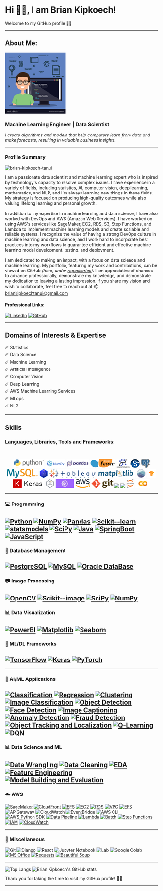 # Hi 👋🏼, I am Brian Kipkoech!

Welcome to my GitHub profile 🙏🏼

---
## About Me:
<p align="left">
  <img src="https://github.com/brian-kipkoech-tanui/brian-kipkoech-tanui/blob/master/Images/avatar.jpg" width="200" height="200">
</p>

### Machine Learning Engineer | Data Scientist

*I create algorithms and models that help computers learn from data and make forecasts, resulting in valuable business insights.*

---
### Profile Summary
<p align="left"> <img src="https://komarev.com/ghpvc/?username=brian-kipkoech-tanui&label=Profile%20views&color=0e75b6&style=flat" alt="brian-kipkoech-tanui" /> </p>

I am a passionate data scientist and machine learning expert who is inspired by technology's capacity to resolve complex issues. I have experience in a variety of fields, including statistics, AI, computer vision, deep learning, mathematics, and NLP, and I'm always learning new things in these fields. My strategy is focused on producing high-quality outcomes while also valuing lifelong learning and personal growth.
<br><br>
In addition to my expertise in machine learning and data science, I have also worked with DevOps and AWS (Amazon Web Services). I have worked on using AWS's services like SageMaker, EC2, RDS, S3, Step Functions, and Lambda to implement machine learning models and create scalable and reliable systems. I recognize the value of having a strong DevOps culture in machine learning and data science, and I work hard to incorporate best practices into my workflows to guarantee efficient and effective machine learning model development, testing, and deployment.
<br><br>
I am dedicated to making an impact, with a focus on data science and machine learning. My portfolio, featuring my work and contributions, can be viewed on GitHub *(here, under [repositories](https://github.com/brian-kipkoech-tanui?tab=repositories))*. I am appreciative of chances to advance professionally, demonstrate my knowledge, and demonstrate my dedication to leaving a lasting impression. If you share my vision and wish to collaborate, feel free to reach out at 📫 briankipkoechtanui@gmail.com

<!-- <p align="left"> <a href="https://github.com/ryo-ma/github-profile-trophy"><img src="https://github-profile-trophy.vercel.app/?username=brian-kipkoech-tanui&theme=midnight-purple" alt="brian-kipkoech-tanui" /></a> </p> -->

#### Professional Links:

[![LinkedIn](https://img.shields.io/badge/-LinkedIn-0077b5?style=flat-square&logo=LinkedIn&logoColor=white)](https://www.linkedin.com/in/briankipkoech/)
[![GitHub](https://img.shields.io/badge/-GitHub-181717?style=flat-square&logo=GitHub&logoColor=white)](https://github.com/brian-kipkoech-tanui)


---
## Domains of Interests & Expertise
:comet: Statistics <br>
:comet: Data Science <br>
:comet: Machine Learning <br>
:comet: Artificial Intelligence <br>
:comet: Computer Vision <br>
:comet: Deep Learning <br>
:comet: AWS Machine Learning Services<br>
:comet: MLops <br>
:comet: NLP

---
## Skills 


### Languages, Libraries, Tools and Frameworks:<br>
<br>
<p align="center">
    <img src="./Images/Icons/Python_logo_and_wordmark.svg.png" height="30">
    <img src="./Images/Icons/320px-NumPy_logo_2020.svg.png" height="30">
    <img src="./Images/Icons/Pandas_logo.svg.png" height="30">
    <img src="./Images/Icons/scikit-learn-logo-small.png" height="30">
    <img src="./Images/Icons/statsmodels-logo-v2.svg" height="30">
    <img src="./Images/Icons/240px-SCIPY_2.svg.png" height="30">
    <img src="./Images/Icons/postgreSQL.png" height="30">
    <img src="./Images/Icons/MySQL_textlogo.svg.png" height="30">
    <img src="./Images/Icons/AWS-Certified-Solutions-Architect.png" height="30">
    <img src="./Images/Icons/Tableau_Software_Logo_Small.png" height="30">
    <img src="./Images/Icons/Matplotlib_logo.svg" height="30">
    <img src="./Images/Icons/seaborn_logo.svg" height="30">
    <img src="./Images/Icons/Tensorflow_logo.png" height="30">
    <img src="./Images/Icons/keras-logo-2018-large-1200.png" height="30">
    <img src="./Images/Icons/AWS-Certified-Cloud-Practitioner.png" height="30">
    <img src="./Images/Icons/SageMaker-300x150.jpg" height="30">
    <img src="./Images/Icons/320px-Amazon_Web_Services_Logo.svg.png" height="30">
    <img src="./Images/Icons/Git-Logo-2Color.png" height="30">
    <!-- <img src="./Images/Icons/Twilio-logo-red.svg.png" height="30">
    <img src="./Images/Icons/Trello-logo-blue.svg.png" height="30"> -->
    <img src="./Images/Icons/Microsoft_Office_logo_(2019–present).svg" height="30">
    <img src="./Images/Icons/Microsoft_Office_Excel_(2019–present).svg.png" height="30">
    <img src="./Images/Icons/207px-Jupyter_logo.svg.png" height="30">
    <img src="./Images/Icons/Google_Colaboratory_SVG_Logo.svg.png" height="30">
    <!-- <img src="./Images/Icons/Heroku_logo.svg.png" height="30"> -->
  <br>
</p>

---
### 💻 Programming

[![Python](https://img.shields.io/badge/Python-3.9.4-blue.svg)](https://www.python.org/downloads/release/python-394/)
[![NumPy](https://img.shields.io/badge/NumPy-1.25.0-orange.svg)](https://numpy.org/)
[![Pandas](https://img.shields.io/badge/Pandas-1.3.0-green.svg)](https://pandas.pydata.org/)
[![Scikit--learn](https://img.shields.io/badge/Scikit--learn-0.24.1-red.svg)](https://scikit-learn.org/stable/)
[![statsmodels](https://img.shields.io/badge/statsmodels-0.13.0-yellow.svg)](https://www.statsmodels.org/stable/index.html)
[![SciPy](https://img.shields.io/badge/SciPy-1.7.0-orange.svg)](https://scipy.org/)
[![Java](https://img.shields.io/badge/Java-21-green.svg)](https://www.oracle.com/java/technologies/downloads/)
[![SpringBoot](https://img.shields.io/badge/Springboot-3.2.2-blue.svg)](https://spring.io/projects/spring-boot)
[![JavaScript](https://img.shields.io/badge/JavaScript-ES6-black.svg)](https://learn.microsoft.com/en-us/windows/dev-environment/javascript/)
---
### 💾 Database Management

[![PostgreSQL](https://img.shields.io/badge/PostgreSQL-15.1-336791.svg)](https://www.postgresql.org/docs/15/index.html)
[![MySQL](https://img.shields.io/badge/MySQL-8.0.24-4479A1.svg)](https://dev.mysql.com/doc/refman/8.0/en/)
[![Oracle DataBase](https://img.shields.io/badge/Oracle20Database-15.1-F80000.svg)](https://www.oracle.com/ke/database/)
---
### 📷 Image Processing

[![OpenCV](https://img.shields.io/badge/OpenCV-5.5.0-brightgreen.svg)](https://opencv.org/)
[![Scikit--image](https://img.shields.io/badge/Scikit--image-0.17.3-blue.svg)](https://scikit-image.org/)
[![SciPy](https://img.shields.io/badge/SciPy-1.7.0-orange.svg)](https://scipy.org/)
[![NumPy](https://img.shields.io/badge/NumPy-1.25.0-orange.svg)](https://numpy.org/)
---
### 📊 Data Visualization

[![PowerBI](https://img.shields.io/badge/PowerBI-2023.0-yellow.svg)](https://www.microsoft.com/en-us/power-platform/products/power-bi)
[![Matplotlib](https://img.shields.io/badge/Matplotlib-4.0.0-orange.svg)](https://matplotlib.org/)
[![Seaborn](https://img.shields.io/badge/Seaborn-1.2.0-red.svg)](https://seaborn.pydata.org/)
---
### 🤖 ML/DL Frameworks

[![TensorFlow](https://img.shields.io/badge/TensorFlow-2.5.0-orange.svg)](https://www.tensorflow.org/) 
[![Keras](https://img.shields.io/badge/Keras-2.5.0-blue.svg)](https://keras.io/)
[![PyTorch](https://img.shields.io/badge/PyTorch-1.9.0-red.svg)](https://pytorch.org/)
---
<!-- ### 🗣️ NLP

[![NLTK](https://img.shields.io/badge/NLTK-3.6.0-yellow.svg)](https://www.nltk.org/)
[![NLU](https://img.shields.io/badge/NLU-NLP-yellowgreen.svg)](https://github.com/nlu-tools/nlu)
[![Dialogue Management](https://img.shields.io/badge/Dialogue%20Management-NLP-yellowgreen.svg)](https://github.com/dialogue-management)
[![RASA](https://img.shields.io/badge/RASA-3.11.0-green.svg)](https://rasa.com/)
[![spaCy](https://img.shields.io/badge/spaCy-3.1.0-red.svg)](https://spacy.io/)
[![RegEx](https://img.shields.io/badge/RegEx-0.3.0-red.svg)](https://docs.python.org/3/library/re.html) -->
---
### 🤖 AI/ML Applications

[![Classification](https://img.shields.io/badge/Classification-AI/ML%20Application-brightgreen.svg)](https://github.com/brian-kipkoech-tanui/taiwandataclassification)
[![Regression](https://img.shields.io/badge/Regression-AI/ML%20Application-brightgreen.svg)](https://github.com/brian-kipkoech-tanui/Regressionusecase)
[![Clustering](https://img.shields.io/badge/Clustering-AI/ML%20Application-brightgreen.svg)](https://github.com/brian-kipkoech-tanui/clustering)
[![Image Classification](https://img.shields.io/badge/Image%20Classification-AI/ML%20Application-brightgreen.svg)](https://github.com/brian-kipkoech-tanui/sagemaker-ML-workflow)
[![Object Detection](https://img.shields.io/badge/Object%20Detection-AI/ML%20Application-brightgreen.svg)](https://en.wikipedia.org/wiki/Object_detection)
[![Face Detection](https://img.shields.io/badge/Face%20Detection-AI/ML%20Application-brightgreen.svg)](https://en.wikipedia.org/wiki/Face_detection)
[![Image Captioning](https://img.shields.io/badge/Image%20Captioning-AI/ML%20Application-brightgreen.svg)](https://en.wikipedia.org/wiki/Image_captioning) 
[![Anomaly Detection](https://img.shields.io/badge/Anomaly%20Detection-AI/ML%20Application-brightgreen.svg)](https://en.wikipedia.org/wiki/Anomaly_detection) 
[![Fraud Detection](https://img.shields.io/badge/Fraud%20Detection-AI/ML%20Application-brightgreen.svg)](https://en.wikipedia.org/wiki/Fraud_detection) 
[![Object Tracking and Localization](https://img.shields.io/badge/Object%20Tracking%20and%20Localization-AI/ML%20Application-brightgreen.svg)](https://en.wikipedia.org/wiki/Object_tracking) 
[![Q-Learning](https://img.shields.io/badge/Q--Learning-AI/ML%20Application-brightgreen.svg)](https://en.wikipedia.org/wiki/Q-learning) 
[![DQN](https://img.shields.io/badge/DQN-AI/ML%20Application-brightgreen.svg)](https://en.wikipedia.org/wiki/Deep_Q-network)
---
### 📊 Data Science and ML

[![Data Wrangling](https://img.shields.io/badge/Data%20Wrangling-DS%20&%20ML-red.svg)](https://en.wikipedia.org/wiki/Data_wrangling)
[![Data Cleaning](https://img.shields.io/badge/Data%20Cleaning-DS%20&%20ML-red.svg)](https://en.wikipedia.org/wiki/Data_cleaning)
[![EDA](https://img.shields.io/badge/Exploratory%20Data%20Analysis-DS%20&%20ML-red.svg)](https://en.wikipedia.org/wiki/Exploratory_data_analysis)
[![Feature Engineering](https://img.shields.io/badge/Feature%20Engineering-DS%20&%20ML-red.svg)](https://en.wikipedia.org/wiki/Feature_engineering)
[![Model Building and Evaluation](https://img.shields.io/badge/Model%20Building%20and%20Evaluation-DS%20&%20ML-red.svg)](https://en.wikipedia.org/wiki/Model_selection)
---
### :cloud: AWS

[![SageMaker](https://img.shields.io/badge/AWS-SageMaker-red.svg)](https://aws.amazon.com/sagemaker/)
[![CloudFront](https://img.shields.io/badge/AWS-CloudFront-red.svg)](https://aws.amazon.com/cloudfront/)
[![EFS](https://img.shields.io/badge/AWS-EFS-red.svg)](https://aws.amazon.com/efs/)
[![EC2](https://img.shields.io/badge/AWS-EC2-red.svg)](https://aws.amazon.com/ec2/)
[![RDS](https://img.shields.io/badge/AWS-RDS-red.svg)](https://aws.amazon.com/rds/)
[![VPC](https://img.shields.io/badge/AWS-VPC-red.svg)](https://aws.amazon.com/vpc/)
[![EFS](https://img.shields.io/badge/AWS-EFS-red.svg)](https://aws.amazon.com/efs/)
[![APIGateway](https://img.shields.io/badge/AWS-APIGateway-red.svg)](https://aws.amazon.com/apigateway/)
[![CloudWatch](https://img.shields.io/badge/AWS-CloudWatch-red.svg)](https://aws.amazon.com/cloudwatch/)
[![EventBridge](https://img.shields.io/badge/AWS-EventBridge-red.svg)](https://aws.amazon.com/eventbridge/)
[![AWS CLI](https://img.shields.io/badge/AWS-CLI-red.svg)](https://aws.amazon.com/cli/)
[![AWS Python SDK](https://img.shields.io/badge/AWS-SDK-red.svg)](https://aws.amazon.com/sdk-for-python/)
[![Data Pipeline](https://img.shields.io/badge/AWS-Data%20Pipeline-red.svg)](https://aws.amazon.com/datapipeline/)
[![Lambda](https://img.shields.io/badge/AWS-Lambda-red.svg)](https://aws.amazon.com/lambda/)
[![Batch](https://img.shields.io/badge/AWS-Batch-red.svg)](https://aws.amazon.com/batch/)
[![Step Functions](https://img.shields.io/badge/AWS-Step%20Functions-red.svg)](https://aws.amazon.com/step-functions/)
[![IAM](https://img.shields.io/badge/AWS-IAM-red.svg)](https://aws.amazon.com/iam/)
[![CloudWatch](https://img.shields.io/badge/AWS-CloudWatch-red.svg)](https://aws.amazon.com/cloudwatch/)

---
### 📜 Miscellaneous

[![Git](https://img.shields.io/badge/Git-v2.31.0-blue.svg)](https://git-scm.com/)
[![Django](https://img.shields.io/badge/Django_Web_Framework-green.svg)](https://www.djangoproject.com/)
[![React](https://img.shields.io/badge/React-Web_Framework-lightgrey.svg)](https://reactjs.org/)
[![Jupyter Notebook](https://img.shields.io/badge/Jupyter_Notebook-Interactive_Computing-orange.svg)](https://jupyter.org/)
[![Lab](https://img.shields.io/badge/Lab-Jupyter_Lab-lightblue.svg)](https://jupyterlab.readthedocs.io/en/stable/)
[![Google Colab](https://img.shields.io/badge/Google_Colab-Collaborative_Computing-yellow.svg)](https://colab.research.google.com/)
[![MS Office](https://img.shields.io/badge/MS_Office-Productivity_Suite-blue.svg)](https://products.office.com/en-us/office-suite)
[![Requests](https://img.shields.io/badge/Requests-HTTP_Library-green.svg)](https://docs.python-requests.org/en/2.25.1/)
[![Beautiful Soup](https://img.shields.io/badge/Beautiful_Soup-Web_Scraping-red.svg)](https://www.crummy.com/software/BeautifulSoup/bs4/doc/)

---
![Top Langs](https://github-readme-stats.vercel.app/api/top-langs/?username=brian-kipkoech-tanui&theme=midnight-purple)
![Brian Kipkoech's GitHub stats](https://github-readme-stats-v8y1-git-master-brian-kipkoechs-projects.vercel.app/api?username=brian-kipkoech-tanui)
<br>
<!-- ![Snake animation](https://github.com/brian-kipkoech-tanui/brian-kipkoech-tanui/blob/output/github-contribution-grid-snake.svg)
<br><br> -->
Thank you for taking the time to visit my GitHub profile! 🙏🏼

---


<!--
**brian-kipkoech-tanui/brian-kipkoech-tanui** is a ✨ _special_ ✨ repository because its `README.md` (this file) appears on your GitHub profile.

Here are some ideas to get you started:

- 🔭 I’m currently working on ...
- 🌱 I’m currently learning ...
- 👯 I’m looking to collaborate on ...
- 🤔 I’m looking for help with ...
- 💬 Ask me about ...
- 📫 How to reach me: ...
- 😄 Pronouns: ...
- ⚡ Fun fact: ...
-->
